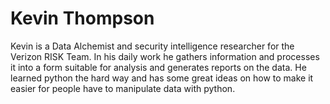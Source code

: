 # Kevin Thompson

Kevin is a Data Alchemist and security intelligence researcher for the Verizon
RISK Team. In his daily work he gathers information and processes it into a
form suitable for analysis and generates reports on the data. He learned python
the hard way and has some great ideas on how to make it easier for people have
to manipulate data with python.
